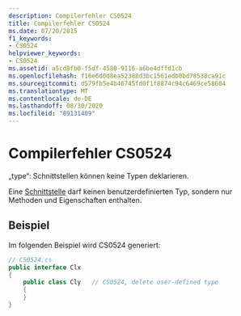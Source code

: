 ```yaml
---
description: Compilerfehler CS0524
title: Compilerfehler CS0524
ms.date: 07/20/2015
f1_keywords:
- CS0524
helpviewer_keywords:
- CS0524
ms.assetid: a5cd8fb0-f5df-4580-9116-a6be4dffd1cb
ms.openlocfilehash: f16e6d0d8ea52388d3bc1561edb0bd78538ca91c
ms.sourcegitcommit: d579fb5e4b46745fd0f1f8874c94c6469ce58604
ms.translationtype: MT
ms.contentlocale: de-DE
ms.lasthandoff: 08/30/2020
ms.locfileid: "89131409"
---
```

# <a name="compiler-error-cs0524"></a>Compilerfehler CS0524
„type“: Schnittstellen können keine Typen deklarieren.  
  
 Eine [Schnittstelle](../language-reference/keywords/interface.md) darf keinen benutzerdefinierten Typ, sondern nur Methoden und Eigenschaften enthalten.  
  
## <a name="example"></a>Beispiel  
 Im folgenden Beispiel wird CS0524 generiert:  
  
```csharp  
// CS0524.cs  
public interface Clx  
{  
    public class Cly   // CS0524, delete user-defined type  
    {  
    }  
}  
```
